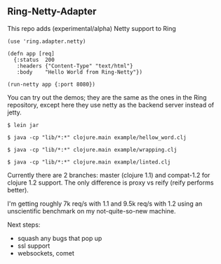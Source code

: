 ## Ring-Netty-Adapter

This repo adds (experimental/alpha) Netty support to Ring

    (use 'ring.adapter.netty)

    (defn app [req]
      {:status  200
       :headers {"Content-Type" "text/html"}
       :body    "Hello World from Ring-Netty"})
    
    (run-netty app {:port 8080})


You can try out the demos; they are the same as the ones in the Ring repository, except here they use netty as the backend server instead of jetty.

    $ lein jar

    $ java -cp "lib/*:*" clojure.main example/hellow_word.clj

    $ java -cp "lib/*:*" clojure.main example/wrapping.clj

    $ java -cp "lib/*:*" clojure.main example/linted.clj


Currently there are 2 branches: master (clojure 1.1) and compat-1.2 for clojure 1.2 support.  The only difference is proxy vs reify (reify performs better).

I'm getting roughly 7k req/s with 1.1 and 9.5k req/s with 1.2 using an unscientific benchmark on my not-quite-so-new machine.


Next steps: 

* squash any bugs that pop up
* ssl support
* websockets, comet
